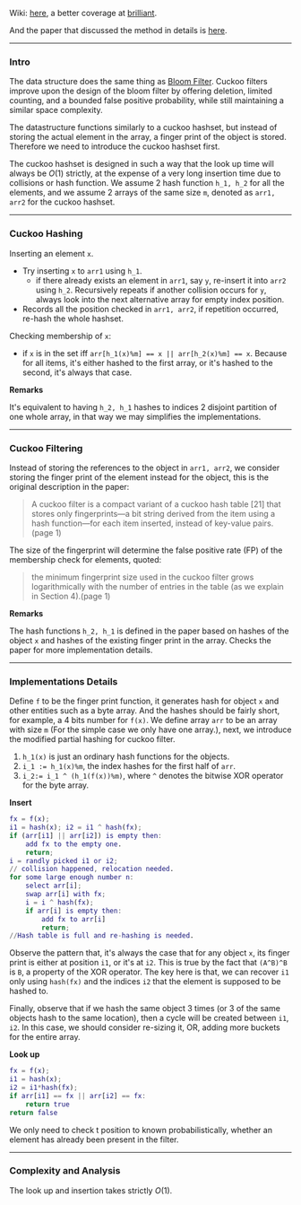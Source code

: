 Wiki: [here](https://en.wikipedia.org/wiki/Cuckoo_filter), a better coverage at [brilliant](https://brilliant.org/wiki/cuckoo-filter/). 

And the paper that discussed the method in details is [here](https://www.cs.cmu.edu/~dga/papers/cuckoo-conext2014.pdf).

---
### **Intro**

The data structure does the same thing as [Bloom Filter](Bloom%20Filter.md). Cuckoo filters improve upon the design of the bloom filter by offering deletion, limited counting, and a bounded false positive probability, while still maintaining a similar space complexity.

The datastructure functions similarly to a cuckoo hashset, but instead of storing the actual element in the array, a finger print of the object is stored. Therefore we need to introduce the cuckoo hashset first. 

The cuckoo hashset is designed in such a way that the look up time will always be $O(1)$ strictly, at the expense of a very long insertion time due to collisions or hash function. We assume 2 hash function `h_1, h_2` for all the elements, and we assume 2 arrays of the same size `m`, denoted as `arr1, arr2` for the cuckoo hashset. 


---
### **Cuckoo Hashing**

Inserting an element `x`. 
* Try inserting `x` to `arr1` using `h_1`. 
	* if there already exists an element in `arr1`, say `y`, re-insert it into `arr2` using `h_2`. Recursively repeats if another collision occurs for `y`, always look into the next alternative array for empty index position. 
* Records all the position checked in `arr1, arr2`, if repetition occurred, re-hash the whole hashset. 


Checking membership of `x`: 
* if `x` is in the set iff `arr[h_1(x)%m] == x || arr[h_2(x)%m] == x`. Because for all items, it's either hashed to the first array, or it's hashed to the second, it's always that case. 

**Remarks**

It's equivalent to having `h_2, h_1`  hashes to indices 2 disjoint partition of one whole array, in that way we may simplifies the implementations. 

---
### **Cuckoo Filtering**

Instead of storing the references to the object in `arr1, arr2`, we consider storing the finger print of the element instead for the object, this is the original description in the paper: 

> A cuckoo filter is a compact variant of a cuckoo hash table \[21\] that stores only fingerprints—a bit string derived from the item using a hash function—for each item inserted, instead of key-value pairs.
> (page 1)

The size of the fingerprint will determine the false positive rate (FP) of the membership check for elements, quoted: 

> the minimum fingerprint size used in the cuckoo filter grows logarithmically with the number of entries in the table (as we explain in Section 4).(page 1)


**Remarks**

The hash functions `h_2, h_1`  is defined in the paper based on hashes of the object `x` and hashes of the existing finger print in the array. Checks the paper for more implementation details. 


---
### **Implementations Details**

Define `f` to be the finger print function, it generates hash for object `x` and other entities such as a byte array. And the hashes should be fairly short, for example, a 4 bits number for `f(x)`. We define array `arr` to be an array with size `m` (For the simple case we only have one array.), next, we introduce the modified partial hashing for cuckoo filter.
1. `h_1(x)` is just an ordinary hash functions for the objects. 
2. `i_1 := h_1(x)%m`, the index hashes for the first half of  `arr`. 
3. `i_2:= i_1 ^ (h_1(f(x))%m)`, where `^` denotes the bitwise XOR operator for the byte array. 

**Insert**

```matlab
fx = f(x);
i1 = hash(x); i2 = i1 ^ hash(fx);
if (arr[i1] || arr[i2]) is empty then: 
	add fx to the empty one. 
	return; 
i = randly picked i1 or i2; 
// collision happened, relocation needed. 
for some large enough number n: 
	select arr[i]; 
	swap arr[i] with fx; 
	i = i ^ hash(fx);
	if arr[i] is empty then: 
		add fx to arr[i]
		return;
//Hash table is full and re-hashing is needed. 

```

Observe the pattern that, it's always the case that for any object `x`, its finger print is either at position `i1`, or it's at `i2`. This is true by the fact that `(A^B)^B` is `B`, a property of the XOR operator. The key here is that, we can recover `i1` only using `hash(fx)` and the indices `i2` that the element is supposed to be hashed to. 

Finally, observe that if we hash the same object 3 times (or 3 of the same objects hash to the same location), then a cycle will be created between `i1`, `i2`. In this case, we should consider re-sizing it, OR, adding more buckets for the entire array. 

**Look up**

```matlab
fx = f(x);
i1 = hash(x);
i2 = i1*hash(fx);
if arr[i1] == fx || arr[i2] == fx:
	return true
return false
```

We only need to check t position to known probabilistically, whether an element has already been present in the filter. 


---
### **Complexity and Analysis**

The look up and insertion takes strictly $O(1)$. 
